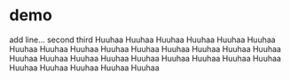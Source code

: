 # demo
add line...
second
third
Huuhaa
Huuhaa
Huuhaa
Huuhaa
Huuhaa
Huuhaa
Huuhaa
Huuhaa
Huuhaa
Huuhaa
Huuhaa
Huuhaa
Huuhaa
Huuhaa
Huuhaa
Huuhaa
Huuhaa
Huuhaa
Huuhaa
Huuhaa
Huuhaa
Huuhaa
Huuhaa
Huuhaa
Huuhaa
Huuhaa
Huuhaa
Huuhaa
Huuhaa
